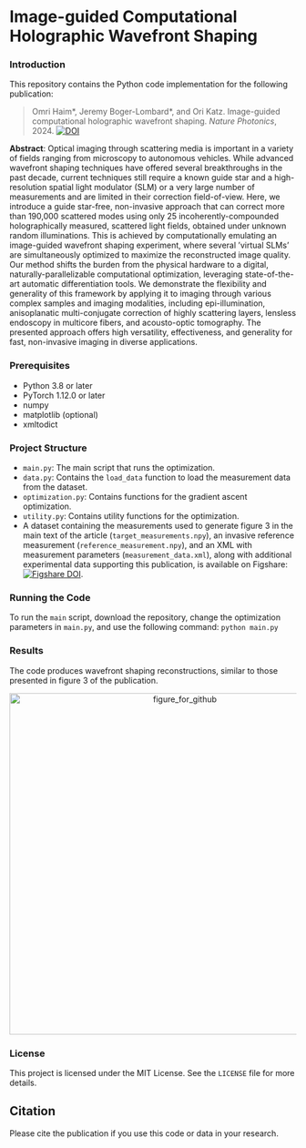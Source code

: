 # Image-guided Computational Holographic Wavefront Shaping

### Introduction

This repository contains the Python code implementation for the following publication:

> Omri Haim*, Jeremy Boger-Lombard*, and Ori Katz. Image-guided computational holographic wavefront shaping. _Nature Photonics_, 2024. [![DOI](https://img.shields.io/badge/DOI-10.1038/s41566--024--01544--6-blue)](https://doi.org/10.1038/s41566-024-01544-6)

**Abstract**: Optical imaging through scattering media is important in a variety of fields ranging from microscopy to autonomous vehicles. While advanced wavefront shaping techniques have offered several breakthroughs in the past decade, current techniques still require a known guide star and a high-resolution spatial light modulator (SLM) or a very large number of measurements and are limited in their correction field-of-view. Here, we introduce a guide star-free, non-invasive approach that can correct more than 190,000 scattered modes using only 25 incoherently-compounded holographically measured, scattered light fields, obtained under unknown random illuminations. This is achieved by computationally emulating an image-guided wavefront shaping experiment, where several ’virtual SLMs’ are simultaneously optimized to maximize the reconstructed image quality. Our method shifts the burden from the physical hardware to a digital, naturally-parallelizable computational optimization, leveraging state-of-the-art automatic differentiation tools. We demonstrate the flexibility and generality of this framework by applying it to imaging through various complex samples and imaging modalities, including epi-illumination, anisoplanatic multi-conjugate correction of highly scattering layers, lensless endoscopy in multicore fibers, and acousto-optic tomography. The presented approach offers high versatility, effectiveness, and generality for fast, non-invasive imaging in diverse applications.

### Prerequisites
- Python 3.8 or later
- PyTorch 1.12.0 or later
- numpy
- matplotlib (optional)
- xmltodict

### Project Structure
- `main.py`: The main script that runs the optimization.
- `data.py`: Contains the `load_data` function to load the measurement data from the dataset.
- `optimization.py`: Contains functions for the gradient ascent optimization.
- `utility.py`: Contains utility functions for the optimization.
- A dataset containing the measurements used to generate figure 3 in the main text of the article (`target_measurements.npy`), an invasive reference measurement (`reference_measurement.npy`), and an XML with measurement parameters (`measurement_data.xml`), along with additional experimental data supporting this publication, is available on Figshare: [![Figshare DOI](https://img.shields.io/badge/Figshare-10.6084/m9.figshare.23790264-blue)](https://doi.org/10.6084/m9.figshare.23790264).


### Running the Code
To run the `main` script, download the repository, change the optimization parameters in `main.py`, and use the following command: `python main.py`

### Results
The code produces wavefront shaping reconstructions, similar to those presented in figure 3 of the publication.
<div align="center">
  <img src="https://github.com/user-attachments/assets/4eb0fa47-a430-4690-ad45-44ecac20f0e0" alt="figure_for_github" width="600">
</div>



### License
This project is licensed under the MIT License. See the `LICENSE` file for more details.

## Citation
Please cite the publication if you use this code or data in your research.
